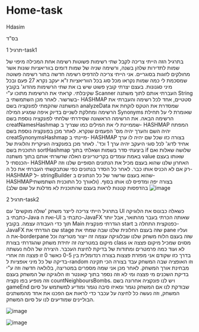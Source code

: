 # Home-task
Hdasim

בס"ד

תרגיל 1-task1

בתרגיל הזה הייתי צריכה לקבל שתי רשימות פשוטות רשימה אחת המכילה מיפוי של שמות לתדירות שלהן בשנה, ורשימה שניה של שמות דומים בווריאציות שונות אשר מחולקים לזוגות בסוגריים.
אני הייתי צריכה להדפיס רשימה חדשה בתור רשימה פשוטה שמסכמת לי כמה שמות נקראו מכל סוג בכל הווריאציות ז"א יעקב נקרא 27 פעם ובכל מיני סגנונות.
בעצם יצרתי קובץ פשוט שיש בו את שתי הרשימות מהדוג' בקובץ שקיבלתי.
קראתי את הרשימות מתוכו ע"י Scanner העברתי אותם לתוך משתנה String בשרשור.
לאחר מכן השתמשתי ב- HASHMAP  סטטיים, אחד לכל רשימה והעברתי את המשתנה שהקמתי לפונקציה בשם  analyzeData שמסדרת את הטקס לוקחת את הרשימה ומחלקת לשניים בדיוק איפה שמגיע המילה Synonyms שאומרת לי על תחילת הרשימה הבאה.
את הרשימה הראשונה שסידרתי שלחתי לפונקציה נוספת בשם creatNamesHashmap שממיינת לי את המילים כמו שצריך ב-  HASHMAP המפתח יהיה השם והערך יהיה מס' הפעמים שנקרא.
לאחר מכן בפונקציה נוספת בשם creatSynonymsHashmap מיינתי ב- HASHMAP בצורה כזו שכל שם יהיה לו ערך אחיד לדוג' לכל סוגי היעקב יהיה ערך 1 וכד'.
לאחר מכן בפונקציה העיקרית והלוגית של התוכנית בשם sortHashmap ביצעתי סדר בשמות ושאלתי בתוך if שלושה שאלות ואם באמת עומדים בקריטריונים האלה שרשרתי אותם בתוך משתנה value שאותו בעצם הכנסתי ל- HASHMAP האחרון שלנו שהוא בעצם מכיל את הנתונים הסופיים שלנו וזה רק אם לא הכניס אותו כבר.
לאחר כל הסדר בנתונים כפי שנתבקשתי העברתי את כל ה-   HASHMAP ל- stringBuilder
שהוא בעצם שרשור של כל הנתונים ב-  HASHMAPבצורה יפה ומדפיס לנו אותו בסוף.
(ולאורך כל התוכנית השתמשתי בהדפסות קטנות לראות בעצם שהתוכנית לא מדלגת על שום שלב)
![image](https://user-images.githubusercontent.com/73835938/150672076-5dd4ef0e-ca29-4f14-9d8c-9bdc87969852.png)
 

תרגיל 2-task2

בתרגיל הייתי צריכה לייצר משחק 'שולה מוקשים' עם UI כשאלה כבונוס
את הלוגיקה כתבתי ב-Java ואת ה-UI כתבתי ב-JavaFX
שאותה הכרתי בעבר מהתואר, אבל יותר תוך כדי העבודה עצמה.
בקובץ Main הגדרתי פונקצית start כפנוקצית התחלה ב-JavaFX שם הגדרתי את stage שזה בעצם החלונית שלנו שבה שמתי את pane ועליו את ה-borderpane שזה בעצם הלוח משחק שלנו שבלוגיקה עצמה זה ייצור מטריצה וכל מיקום במטריצה זה יחידת משחק שהגדרתי בצורת class מסוים שמכיל מיקום פצצה או לא ועוד כמה פרמטרים ומתודות של בדיקת לחיצת העכבר.
היצירה של הלוח נעשתה בדרך כזו שקודם אני מפזרת פצצות בצורה רנדומלית בין 0-5 כאשר 0 זו פצצה וזה אחרי בדיקה של כל מיני אופציות ל-random וזו האופציה שבה המשחק עבד בצורה הכי תקינה מבחינת אורך המשחק.
לאחר מכן אני שמה מספרים במטריצה, בלולאה חדשה וזה ע"י בדיקת השכנים מי פצצה ומי לא וזה נספר בתוך קאונטר וזו הלוגיקה של המשחק בעצם וזה מופיע בפו נקציה countNeighboursBombs.
ויש לנו פונקציה אחרונה בשם gameEnd שבודקת לנו אם המשחק נגמר ומאיזו סיבה נגמר ומודיע למשתמש על סיום המשחק, וזה נעשה כל לחיצה על עכבר כדי לראות אם הפכנו את אחד מהמשתנים הבוליינים שמודיעים לנו על סיום המשחק.

![image](https://user-images.githubusercontent.com/73835938/150672083-c5c40c2c-198d-4d20-bd0d-9e06e2c46e0f.png)

![image](https://user-images.githubusercontent.com/73835938/150672087-6145c0fb-3453-429f-b813-69fb20023f69.png)

 
 
